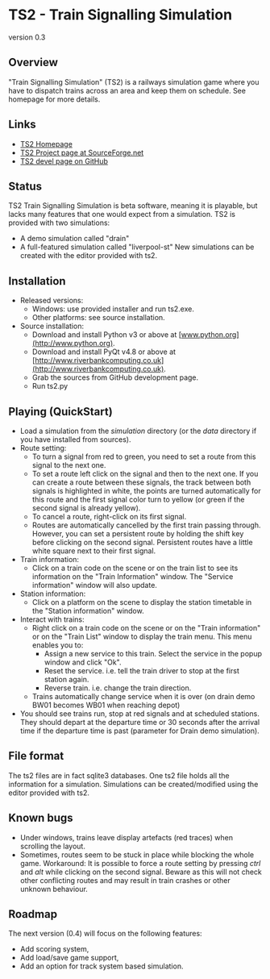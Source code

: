 # TS2 - Train Signalling Simulation
version 0.3

## Overview
"Train Signalling Simulation" (TS2) is a railways simulation game where you have to dispatch trains across an area and keep them on schedule. See homepage for more details.

## Links
* [TS2 Homepage](http://ts2.sf.net)
* [TS2 Project page at SourceForge.net](http://sourceforge.net/projects/ts2/)
* [TS2 devel page on GitHub](https://gihub.com/npiganeau/ts2)

## Status
TS2 Train Signalling Simulation is beta software, meaning it is playable, but lacks many features that one would expect from a simulation.
TS2 is provided with two simulations:
* A demo simulation called "drain"
* A full-featured simulation called "liverpool-st"
New simulations can be created with the editor provided with ts2.

## Installation
* Released versions: 
    - Windows: use provided installer and run ts2.exe.
    - Other platforms: see source installation.
* Source installation:
    - Download and install Python v3 or above at [www.python.org](http://www.python.org).
    - Download and install PyQt v4.8 or above at [http://www.riverbankcomputing.co.uk](http://www.riverbankcomputing.co.uk).
    - Grab the sources from GitHub development page.
    - Run ts2.py

## Playing (QuickStart)
* Load a simulation from the _simulation_ directory (or the _data_ directory if you have installed from sources).
* Route setting:
    - To turn a signal from red to green, you need to set a route from this signal to the next one.
    - To set a route left click on the signal and then to the next one. If you can create a route
        between these signals, the track between both signals is highlighted in white, the points are
        turned automatically for this route and the first signal color turn to yellow (or green if 
        the second signal is already yellow).
    - To cancel a route, right-click on its first signal.
    - Routes are automatically cancelled by the first train passing through. However, you can set a
        persistent route by holding the shift key before clicking on the second signal. Persistent 
        routes have a little white square next to their first signal.
* Train information:
    - Click on a train code on the scene or on the train list to see its information on the 
        "Train Information" window. The "Service information" window will also update.
* Station information:
    - Click on a platform on the scene to display the station timetable in the "Station information" 
        window.
* Interact with trains:
    - Right click on a train code on the scene or on the "Train information" or on the "Train List"
    window to display the train menu. This menu enables you to:
        + Assign a new service to this train. Select the service in the popup window and click "Ok".
        + Reset the service. i.e. tell the train driver to stop at the first station again.
        + Reverse train. i.e. change the train direction.
    - Trains automatically change service when it is over (on drain demo BW01 becomes WB01 when reaching 
    depot) 
* You should see trains run, stop at red signals and at scheduled stations. They should depart at the 
    departure time or 30 seconds after the arrival time if the departure time is past (parameter for Drain
    demo simulation).   

## File format
The ts2 files are in fact sqlite3 databases. 
One ts2 file holds all the information for a simulation.
Simulations can be created/modified using the editor provided with ts2.

## Known bugs
- Under windows, trains leave display artefacts (red traces) when scrolling the layout.
- Sometimes, routes seem to be stuck in place while blocking the whole game. Workaround: It is possible to force a route setting by pressing _ctrl_ and _alt_ while clicking on the second signal. Beware as this will not check other conflicting routes and may result in train crashes or other unknown behaviour.

## Roadmap
The next version (0.4) will focus on the following features: 
- Add scoring system, 
- Add load/save game support,
- Add an option for track system based simulation.

